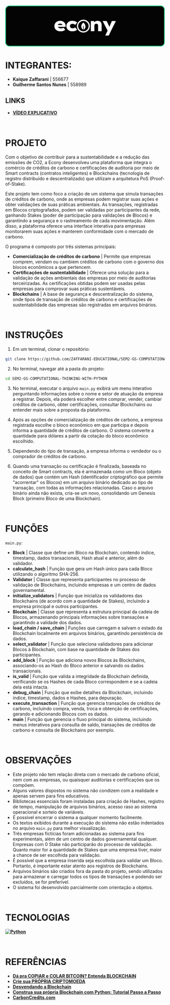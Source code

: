 ![banner](./assets/banner.png)

# INTEGRANTES:
- **Kaique Zaffarani** | 556677
- **Guilherme Santos Nunes** | 558989

## LINKS
- **[VÍDEO EXPLICATIVO]()**

<br>

# PROJETO
Com o objetivo de contribuir para a sustentabilidade e a redução das emissões de CO2, a Econy desenvolveu uma plataforma que integra o comércio de créditos de carbono e certificações de auditoria por meio de Smart contracts (contratos inteligentes) e Blockchains (tecnologia de registro distribuído e descentralizado) que utilizam a arquitetura PoS (Proof-of-Stake).

Este projeto tem como foco a criação de um sistema que simula transações de créditos de carbono, onde as empresas podem registrar suas ações e obter validações de suas práticas ambientais. As transações, registradas em Blocos criptografados, podem ser validadas por participantes da rede, ganhando Stakes (poder de participação para validações de Blocos) e garantindo a segurança e o rastreamento de cada movimentação. Além disso, a plataforma oferece uma interface interativa para empresas monitorarem suas ações e manterem conformidade com o mercado de carbono.

O programa é composto por três sistemas principais:

- **Comercialização de créditos de carbono** | Permite que empresas comprem, vendam ou cambiem créditos de carbono com o governo dos blocos econômicos a que pertencem.
- **Certificações de sustentabilidade** | Oferece uma solução para a validação de ações ambientais das empresas por meio de auditorias terceirizadas. As certificações obtidas podem ser usadas pelas empresas para comprovar suas práticas sustentáveis.
- **Blockchains** | A base de segurança e descentralização do sistema, onde tipos de transação de créditos de carbono e certificações de sustentabilidade das empresas são registradas em arquivos binários.

<br>

# INSTRUÇÕES
1. Em um terminal, clonar o repositório:
```bash
git clone https://github.com/Z4FFARANI-EDUCATIONAL/SEM2-GS-COMPUTATIONAL-THINKING-WITH-PYTHON.git
```

2. No terminal, navegar até a pasta do projeto:
```bash
cd SEM2-GS-COMPUTATIONAL-THINKING-WITH-PYTHON
```

3. No terminal, executar o arquivo ```main.py``` exibirá um menu interativo perguntando informações sobre o nome e setor de atuação da empresa a registrar. Depois, ela poderá escolher entre comprar, vender, cambiar créditos de carbono, obter certificações, consultar Blockchains ou entender mais sobre a proposta da plataforma.
   
4. Após as opções de comercialização de créditos de carbono, a empresa registrada escolhe o bloco econômico em que participa e depois informa a quantidade de créditos de carbono. O sistema converte a quantidade para dólares a partir da cotação do bloco econômico escolhido.

5. Dependendo do tipo de transação, a empresa informa o vendedor ou o comprador de créditos de carbono.

6. Quando uma transação ou certificação é finalizada, baseada no conceito de Smart contracts, ela é armazenada como um Bloco (objeto de dados) que contém um Hash (identificador criptográfico que permite "acorrentar" os Blocos) em um arquivo binário dedicado ao tipo de transação, com todas as informações relacionadas. Caso o arquivo binário ainda não exista, cria-se um novo, consolidando um Genesis Block (primeiro Bloco de uma Blockchain).

<br>

# FUNÇÕES
``main.py``:
- **Block** | Classe que define um Bloco na Blockchain, contendo índice, timestamp, dados transacionais, Hash atual e anterior, além do validador.
- **calculate_hash** | Função que gera um Hash único para cada Bloco utilizando o algoritmo SHA-256.
- **Validator** | Classe que representa participantes no processo de validação de Blockchains, incluindo empresas e um centro de dados governamental.
- **initialize_validators** | Função que inicializa os validadores das Blockchains (de acordo com a quantidade de Stakes), incluindo a empresa principal e outros participantes.
- **Blockchain** | Classe que representa a estrutura principal da cadeia de Blocos, armazenando principais informações sobre transações e garantindo a validade dos dados.
- **load_chain / save_chain** | Funções que carregam e salvam o estado da Blockchain localmente em arquivos binários, garantindo persistência de dados.
- **select_validator** | Função que seleciona validadores para adicionar Blocos à Blockchain, com base na quantidade de Stakes dos participantes.
- **add_block** | Função que adiciona novos Blocos às Blockchains, associando-os ao Hash do Bloco anterior e salvando os dados transacionais.
- **is_valid** | Função que valida a integridade da Blockchain definida, verificando se os Hashes de cada Bloco correspondem e se a cadeia dela está intacta.
- **debug_chain** | Função que exibe detalhes da Blockchain, incluindo índice, timestamp, dados e Hashes, para depuração.
- **execute_transaction** | Função que gerencia transações de créditos de carbono, incluindo compra, venda, troca e obtenção de certificações, gerando e adicionando Blocos com os dados.
- **main** | Função que gerencia o fluxo principal do sistema, incluindo menus interativos para consulta de saldo, transações de créditos de carbono e consulta de Blockchains por exemplo.

<br>

# OBSERVAÇÕES
- Este projeto não tem relação direta com o mercado de carbono oficial, nem com as empresas, ou quaisquer auditorias e certificações que os compõem.
- Alguns valores dispostos no sistema não condizem com a realidade e apenas servem para fins educativos.
- Bibliotecas essenciais foram instaladas para criação de Hashes, registro de tempo, manipulação de arquivos binários, acesso raso ao sistema operacional e sorteio de variáveis.
- É possível encerrar o sistema a qualquer momento facilmente.
- Os textos exibidos durante a execução do sistema não estão indentados no arquivo ``main.py`` para melhor visualização. 
- Três empresas fictícias foram adicionadas ao sistema para fins experimentais, além de um centro de dados governamental qualquer. Empresas com 0 Stake não participarão do processo de validação. Quanto maior for a quantidade de Stakes que uma empresa tiver, maior a chance de ser escolhida para validação.
- É possível que a empresa inserida seja escolhida para validar um Bloco. Portanto, é importante estar atento aos registros de Blockchains.
- Arquivos binários são criados fora da pasta do projeto, sendo utilizados para armazenar e carregar todos os tipos de transações e podendo ser excluídos, se for preferível.
- O sistema foi desenvolvido parcialmente com orientação a objetos.

<br>

# TECNOLOGIAS
**[![Python](https://img.shields.io/badge/python-3670A0?style=for-the-badge&logo=python&logoColor=ffdd54)](https://www.python.org/downloads/)**

<br>

# REFERÊNCIAS
- **[Dá pra COPIAR e COLAR BITCOIN? Entenda BLOCKCHAIN](https://www.youtube.com/watch?v=0Mt16eeCv78)**
- **[Crie sua PRÓPRIA CRIPTOMOEDA](https://www.youtube.com/watch?v=IkXIA1NNocY&t=13s)**
- **[Desvendando a Blockchain](https://www.sp.senai.br/inscricaogratuita/desvendando-a-blockchain/87241/403/29279)**
- **[Construa sua própria Blockchain com Python: Tutorial Passo a Passo](https://www.youtube.com/watch?v=yBuzx8akAd0)**
- **[CarbonCredits.com](https://carboncredits.com)**